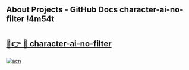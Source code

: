 ## About Projects - GitHub Docs character-ai-no-filter !4m54t

# <h2><a href="https://andorid.site?title=character-ai-no-filter&ref=19M">🔗👉 🔴 character-ai-no-filter</a></h2>

[![acn](https://github.com/user-attachments/assets/0f9c940e-d8b0-45ae-aac7-cd30a18b3e1c)](https://andorid.site?title=character-ai-no-filter&ref=19M)
